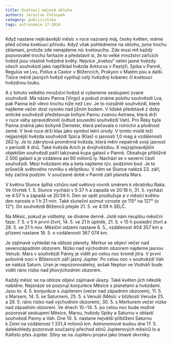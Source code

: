 ```yaml
---
title: Kvetoucí májová obloha
authors: Jaroslav Chloupek
category: publicistika
tags: astronomie 17-2014
---
```


Když nastane nejkrásnější měsíc v roce nazvaný máj, česky květen, máme před očima kvetoucí přírodu. Když však pohlédneme na oblohu, jsme trochu zklamaní, protože zde nenajdeme nic kvetoucího. Zde musí mít každý pozorovatel trochu fantazie a představit si, že to velké množství zářících hvězd jsou vlastně hvězdné květy. Nejvíce „kvetou“ velmi jasné hvězdy všech souhvězdí jako například hvězda Arkturus v Pastýři, Spika v Panně, Regulus ve Lvu, Pollux a Castor v Blížencích, Prokyon v Malém psu a další. Tisíce méně jasných hvězd vyplňují celý hvězdný koberec či kvetoucí hvězdnou louku.

A z tohoto velkého množství hvězd si vybereme seskupení zvané souhvězdí. Má název Panna (Virgo) a pokud známe polohu souhvězdí Lva, pak Panna leží vlevo trochu níže než Lev. Je to rozsáhlé souhvězdí, které najdeme večer dost vysoko nad jižním bodem. V lidské představě z doby antické souhvězdí představuje bohyni Pannu zvanou Astraea, která drží v ruce váhy spravedlnosti (odtud sousední souhvězdí Vah). Pro Řeky byla Panna známá jako bohyně Demeter, která pečovala o rolnictví a plodnost země. V levé ruce drží klas jako symbol letní úrody. V tomto místě leží nejjasnější hvězda souhvězdí Spica (Klas) o jasnosti 1,0 mag a vzdálenosti 262 ly. Je to zákrytová proměnná hvězda, která mění nepatrně svoji jasnost v periodě 4 dnů. Také hvězda Arich je dvojhvězdou. K nejzajímavějším objektům souhvězdí patří takzvaná kupa galaxií v Panně. Obsahuje přibližně 2 500 galaxií a je vzdálena asi 60 milionů ly. Nachází se v severní části souhvězdí. Mezi hvězdami éta a beta najdeme tzv. podzimní bod. Je to průsečík světového rovníku s ekliptikou. V něm se Slunce nalézá 23. září, kdy začíná podzim. V současné době v Panně září planeta Mars.

V květnu Slunce šplhá vzhůru nad světový rovník směrem k obratníku Raka. Ve čtvrtek 1. 5. Slunce vychází v 5:37 h a zapadá ve 20:18 h, 31. 5. vychází ve 4:57 h a zapadá ve 20:59 h. Den se opět prodlužuje a v měsíci květnu den naroste o 1 h 21 min. Také sluneční azimut vzroste ze 115° na 127° (o 12°). Do souhvězdí Blíženců přejde 21. 5. ve 4:59 h SELČ.

Na Měsíc, pokud je viditelný, se díváme denně. Jistě nám neujdou měsíční fáze: 7. 5. v 5 h první čtvrt, 14. 5. ve 21 h úplněk, 21. 5. v 15 h poslední čtvrt a 28. 5. ve 21 h nov. Měsíční odzemí nastane 6. 5., vzdálenost 404 357 km a přízemí nastane 18. 5. o vzdálenosti 367 074 km.

Je zajímavé vyhledat na obloze planety. Merkur se objeví večer nad severozápadním obzorem. Nízko nad východním obzorem najdeme jasnou Venuši. Mars v souhvězdí Panny je vidět po celou noc kromě jitra. V první polovině noci v Blížencích září jasný Jupiter. Po celou noc v souhvězdí Vah se nalézá Saturn. Uran je nepozorovatelný, avšak Neptun ve Vodnáři bude vidět ráno nízko nad jihovýchodním obzorem.

Každý měsíc se na obloze objeví zajímavé úkazy. Také květen jich několik nabídne. Nejsnáze se pozorují konjunkce Měsíce s planetami a hvězdami. Jsou to: 4. 5. konjunkce s Jupiterem (večer nad západním obzorem), 11. 5. s Marsem, 14. 5. se Saturnem, 25. 5. s Venuší (Měsíc v blízkosti Venuše 25. a 26. 5. ráno nízko nad východním obzorem), 30. 5. s Merkurem večer nízko nad západním obzorem. Ve dnech 10.–14. 5. po celou noc bude možné pozorovat seskupení Měsíce, Marsu, hvězdy Spiky a Saturnu v oblasti souhvězdí Panny a Vah. Dne 10. 5. nastane největší přiblížení Saturnu k Zemi na vzdálenost 1 331,4 milionů km. Astronomové budou dne 17. 5. dalekohledy pozorovat současný přechod stínů Jupiterových měsíců Io a Kallisto přes Jupiter. Stíny se na Jupiteru projeví jako tmavé skvrnky.